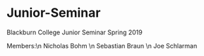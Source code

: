 # Junior-Seminar
Blackburn College Junior Seminar Spring 2019

Members:\n
Nicholas Bohm \n
Sebastian Braun \n
Joe Schlarman
